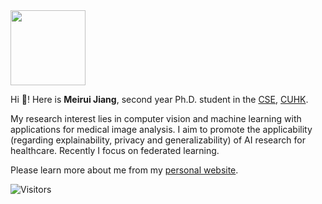 <!--
**MeiruiJiang/MeiruiJiang** is a ✨ _special_ ✨ repository because its `README.md` (this file) appears on your GitHub profile.

Here are some ideas to get you started:

- 🔭 I’m currently working on ...
- 🌱 I’m currently learning ...
- 👯 I’m looking to collaborate on ...
- 🤔 I’m looking for help with ...
- 💬 Ask me about ...
- 📫 How to reach me: ...
- 😄 Pronouns: ...
- ⚡ Fun fact: ...
-->
<img src="https://github-readme-stats.vercel.app/api?username=MeiruiJiang&count_private=true&show_icons=true&layout=compact&hide=prs&hide_title=true" height="120"> 

Hi 👋! Here is **Meirui Jiang**, second year Ph.D. student in the [CSE](http://www.cse.cuhk.edu.hk/), [CUHK](http://www.cuhk.edu.hk/). 

My research interest lies in computer vision and machine learning with applications for medical image analysis. I aim to promote the applicability (regarding explainability, privacy and generalizability) of AI research for healthcare. Recently I focus on federated learning.

Please learn more about me from my [personal website](https://meiruijiang.github.io/MeiruiJiang/).

![Visitors](https://visitor-badge.laobi.icu/badge?page_id=MeiruiJiang) 
